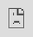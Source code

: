 ```yaml
---
title: Banks Not Available Or Broken
post_status: publish
featured_image: /_images/BanksNotAvailableOrBroken.jpeg
---
```


<iframe src="https://player.vimeo.com/video/847743850?badge=0&amp;autopause=0&amp;player_id=0&amp;app_id=58479" frameborder="0" allow="autoplay; fullscreen; picture-in-picture" allowfullscreen style="position:absolute;top:0;left:0;width:100%;height:100%;" title="032 Banks Not Available Or Broken"></iframe>

<div style="margin-bottom:30px;"></div>

## Transcript

Another burning use case for people in the Global South is the fact that the banking systems there are either not available to them or they are broken. 

And that's also what Satoshi Nakamoto knew and wrote into his writings. The root problem with conventional currency is all the trust that's required to make it work. The Central Bank must be trusted not to debase the currency, but the history of fiat currencies is full of breaches of that trust. Banks must be trusted to hold our money and transfer it electronically, but they lend it out in waves of credit bubbles with barely a fraction in reserve. We have to trust them with our privacy, trust them not to let identity thieves drain our accounts. That's what Satoshi Nakamoto said. 

And millions of people are unbanked because either they have no identity documents to verify themselves at the banks or they are too poor, or they live too far away from the next bank. And also, interestingly enough, the banking fees in the Global South are more expensive and higher than banking fees, for instance, in Germany or Australia or Canada. You can see South Africa has very high bank fees making the current approach, like the approach of governments etc. to financial inclusion actually unsustainable. So financial inclusion in that sense will never happen. 

So unbanked people can't store their cash safely. They safe in cash, but because of potential damage from animals like rats or because it makes them a target for robbery. And they can't borrow money or else they fall prey to loan sharks. For instance, in Nigeria, a loan shark victim said, they had an interest rate of 45% for 14 days of loans. The solution to that problem is not more regulation, more banks, but it's open access to a secure, neutral, and decentralized money. 

Another problem in African countries is very often the financial illiteracy. So education is a problem. And also they really in need of money, so they fall prey for scams because there are loads of scams running around promising "Join Bitcoin now, in three months, you double your investment" and that's really a big, big problem. And it's also a problem with all the other crypto tokens. Like I think Bitcoin educators must make the difference between centralized institutions and the internet protocol of money like Bitcoin clear to the people. Education is really key, especially when the existing system must not be copied into the future, which was the goal of Bitcoin and Satoshi Nakamoto in the first place. So every centralized cryptocurrency, every CBDC (Central Bank Digital Currency) is a closed system and is basically not doing any good. It's not a positive progress. It's the same thing just with a new face.
